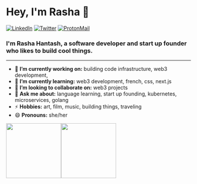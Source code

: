 <h1 align="left"> Hey, I'm Rasha 👋 </h1>
<p align="left">
   <a href="https://www.linkedin.com/in/rasha-hantash/"><img alt="LinkedIn" src="https://img.shields.io/badge/-rasha--hantash-black?style=flat-square&logo=Linkedin&logoColor=white&link=https://www.linkedin.com/in/rasha-hantash/"></a>
   <a href="https://twitter.com/rasha_hantash"><img alt="Twitter" src="https://img.shields.io/badge/-@rasha_hantash-black?style=flat-square&logo=twitter&logoColor=white&link=https://twitter.com/jonaylor89"></a>
   <a href="mailto:rasha.hantash@pm.me"><img alt="ProtonMail" src="https://img.shields.io/badge/-rasha.hantash@pm.me-black?style=flat-square&logo=ProtonMail&logoColor=white&link=mailto:rasha.hantash@pm.me"></a>
</p>

<h3 align="left">  I'm Rasha Hantash, a software developer and start up founder who likes to build cool things.  </h3>

---
- 🔭 **I’m currently working on:** building code infrastructure, web3 development,
- 🌱 **I’m currently learning:** web3 development, french, css, next.js
- 👯 **I’m looking to collaborate on:** web3 projects
- 💬 **Ask me about:** language learning, start up founding, kubernetes, microservices, golang
- ⚡ **Hobbies:** art, film, music, building things, traveling
- 😄 **Pronouns:** she/her


<a><img height="150px" src="https://github-readme-stats.vercel.app/api?username=rasha-hantash&show_icons=true&hide_title=true&hide_border=true&theme=radical" /><img height="150px" src="https://github-readme-stats.vercel.app/api/top-langs/?username=rasha-hantash&show_icons=true&layout=compact&langs_count=6&hide_title=true&hide_border=true&theme=radical" /></a>

<!--
**rasha-hantash/rasha-hantash** is a ✨ _special_ ✨ repository because its `README.md` (this file) appears on your GitHub profile.

Here are some ideas to get you started:

- 🔭 I’m currently working on ...
- 🌱 I’m currently learning ...
- 👯 I’m looking to collaborate on ...
- 🤔 I’m looking for help with ...
- 💬 Ask me about ...
- 📫 How to reach me: ...
- 😄 Pronouns: ...
- ⚡ Fun fact: ...
-->
